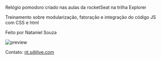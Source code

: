 Relógio pomodoro criado nas aulas da rocketSeat na trilha Explorer

Treinamento sobre modularização, fatoração e integração do código JS com CSS e html

Feito por Nataniel Souza

![preview](image/preview.gif)

Contato: nt.s@live.com